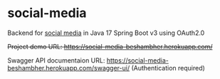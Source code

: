 # social-media

Backend for [social media](https://social-media-beshambher.herokuapp.com/) in Java 17 Spring Boot v3 using OAuth2.0

<strike>Project demo URL: https://social-media-beshambher.herokuapp.com/ </strike>

Swagger API documentaion URL: https://social-media-beshambher.herokuapp.com/swagger-ui/ (Authentication required)
